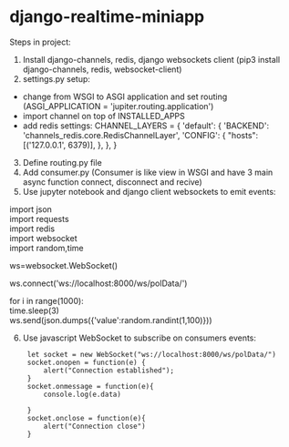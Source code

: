 # django-realtime-miniapp
Steps in project:
1. Install django-channels, redis, django websockets client (pip3 install django-channels, redis, websocket-client)
2.  settings.py setup:
 - change from WSGI to ASGI application and set routing (ASGI_APPLICATION = 'jupiter.routing.application')
 - import channel on top of INSTALLED_APPS
 - add redis settings:
      CHANNEL_LAYERS = {
        'default': {
            'BACKEND': 'channels_redis.core.RedisChannelLayer',
            'CONFIG': {
                "hosts": [('127.0.0.1', 6379)],
              },
          },
      }
3. Define routing.py file
4. Add consumer.py (Consumer is like view in WSGI and have 3 main async function connect, disconnect and recive)
5. Use jupyter notebook and django client websockets to emit events:

import json <br>
import requests <br>
import redis <br>
import websocket <br>
import random,time<br>

ws=websocket.WebSocket()

ws.connect('ws://localhost:8000/ws/polData/')

for i in range(1000):<br>
    time.sleep(3)<br>
    ws.send(json.dumps({'value':random.randint(1,100)}))
  
  
6. Use javascript WebSocket to subscribe on consumers events:

    	let socket = new WebSocket("ws://localhost:8000/ws/polData/")
    	socket.onopen = function(e) {
    		alert("Connection established");
    	}
    	socket.onmessage = function(e){
    		console.log(e.data)

    	}
    	socket.onclose = function(e){
    		alert("Connection close")
    	}
